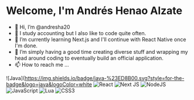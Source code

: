 # Welcome, I'm Andrés Henao Alzate

- 👋 Hi, I’m @andresha20
- 👀 I study accounting but I also like to code quite often.
- 🌱 I’m currently learning Next.js and I'll continue with React Native once I'm done.
- 💞️ I’m simply having a good time creating diverse stuff and wrapping my head around coding to eventually build an official application.
- 📫 How to reach me ...

![Java](https://img.shields.io/badge/java-%23ED8B00.svg?style=for-the-badge&logo=java&logoColor=white
![React](https://img.shields.io/badge/react-%2320232a.svg?style=for-the-badge&logo=react&logoColor=%2361DAFB)
![Next JS](https://img.shields.io/badge/Next-black?style=for-the-badge&logo=next.js&logoColor=white)
![NodeJS](https://img.shields.io/badge/node.js-6DA55F?style=for-the-badge&logo=node.js&logoColor=white)
![JavaScript](https://img.shields.io/badge/javascript-%23323330.svg?style=for-the-badge&logo=javascript&logoColor=%23F7DF1E)
![Lua](https://img.shields.io/badge/lua-%232C2D72.svg?style=for-the-badge&logo=lua&logoColor=white)
![CSS3](https://img.shields.io/badge/css3-%231572B6.svg?style=for-the-badge&logo=css3&logoColor=white)

<!---
andresha20/andresha20 is a ✨ special ✨ repository because its `README.md` (this file) appears on your GitHub profile.
You can click the Preview link to take a look at your changes.
--->
